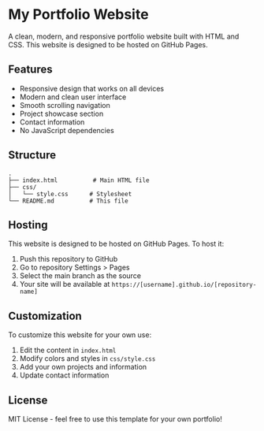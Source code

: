 # My Portfolio Website

A clean, modern, and responsive portfolio website built with HTML and CSS. This website is designed to be hosted on GitHub Pages.

## Features

- Responsive design that works on all devices
- Modern and clean user interface
- Smooth scrolling navigation
- Project showcase section
- Contact information
- No JavaScript dependencies

## Structure

```
.
├── index.html          # Main HTML file
├── css/
│   └── style.css      # Stylesheet
└── README.md          # This file
```

## Hosting

This website is designed to be hosted on GitHub Pages. To host it:

1. Push this repository to GitHub
2. Go to repository Settings > Pages
3. Select the main branch as the source
4. Your site will be available at `https://[username].github.io/[repository-name]`

## Customization

To customize this website for your own use:

1. Edit the content in `index.html`
2. Modify colors and styles in `css/style.css`
3. Add your own projects and information
4. Update contact information

## License

MIT License - feel free to use this template for your own portfolio!

